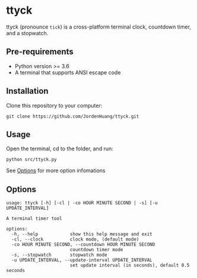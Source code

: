 # ttyck

ttyck (pronounce `tick`) is a cross-platform terminal clock, countdown timer, and a stopwatch.

## Pre-requirements

- Python version >= 3.6
- A terminal that supports ANSI escape code

## Installation

Clone this repository to your computer:

``` shell
git clone https://github.com/JordenHuang/ttyck.git
```

## Usage

Open the terminal, cd to the folder, and run:

```python3
python src/ttyck.py
```

See [Options](#Options) for more option infomations

## Options

``` shell
usage: ttyck [-h] [-cl | -co HOUR MINUTE SECOND | -s] [-u UPDATE_INTERVAL]

A terminal timer tool

options:
  -h, --help            show this help message and exit
  -cl, --clock          clock mode, (default mode)
  -co HOUR MINUTE SECOND, --countdown HOUR MINUTE SECOND
                        countdown timer mode
  -s, --stopwatch       stopwatch mode
  -u UPDATE_INTERVAL, --update-interval UPDATE_INTERVAL
                        set update interval (in seconds), default 0.5 seconds
```

